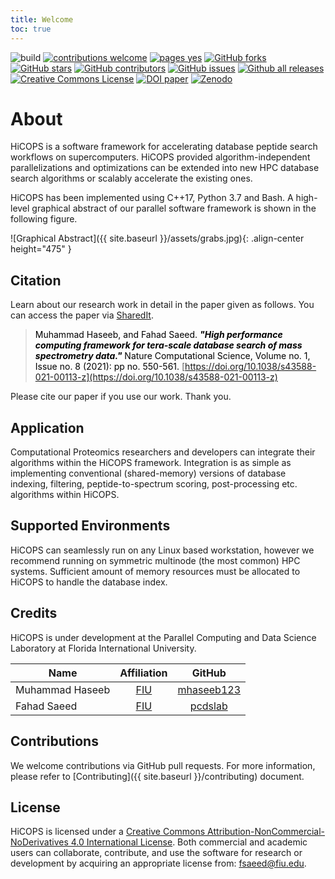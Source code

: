 ```yaml
---
title: Welcome
toc: true
---
```


![build](https://github.com/hicops/hicops/workflows/build/badge.svg) [![contributions welcome](https://img.shields.io/badge/contributions-welcome-brightgreen.svg?style=flat)](https://github.com/hicops/hicops/blob/develop/README.md#contributing) [![pages yes](https://img.shields.io/badge/pages-yes-blue.svg)](https://hicops.github.io) [![GitHub forks](https://img.shields.io/github/forks/hicops/hicops.svg?style=social&label=Fork&maxAge=2592000)](https://GitHub.com/hicops/hicops/network/) [![GitHub stars](https://img.shields.io/github/stars/hicops/hicops.svg?style=social&label=Star&maxAge=2592000)](https://GitHub.com/hicops/hicops/stargazers/) [![GitHub contributors](https://img.shields.io/github/contributors/hicops/hicops.svg)](https://GitHub.com/hicops/hicops/graphs/contributors/) [![GitHub issues](https://img.shields.io/github/issues/hicops/hicops.svg)](https://GitHub.com/hicops/hicops/issues/) [![Github all releases](https://img.shields.io/github/downloads/hicops/hicops/total.svg)](https://GitHub.com/hicops/hicops/releases/) <a rel="license" href="http://creativecommons.org/licenses/by-nc-nd/4.0/"><img alt="Creative Commons License" style="border-width:0" src="https://i.creativecommons.org/l/by-nc-nd/4.0/80x15.png" /></a> [![DOI paper](https://img.shields.io/badge/NatCompSci-10.1038/s43588.021.00113.z-9b0606.svg)](https://doi.org/10.1038/s43588-021-00113-z)  [![Zenodo](https://zenodo.org/badge/301835377.svg)](https://zenodo.org/badge/latestdoi/301835377)

# About

HiCOPS is a software framework for accelerating database peptide search workflows on supercomputers. HiCOPS provided algorithm-independent parallelizations and optimizations can be extended into new HPC database search algorithms or scalably accelerate the existing ones. 

HiCOPS has been implemented using C++17, Python 3.7 and Bash. A high-level graphical abstract of our parallel software framework is shown in the following figure.

![Graphical Abstract]({{ site.baseurl }}/assets/grabs.jpg){: .align-center height="475" }

## Citation

Learn about our research work in detail in the paper given as follows. You can access the paper via [SharedIt](https://rdcu.be/cvFan).

> <span style="color:black">Muhammad Haseeb, and Fahad Saeed. ***"High performance computing framework for tera-scale database search of mass spectrometry data."*** Nature Computational Science, Volume no. 1, Issue no. 8 (2021): pp no. 550-561.</span> [https://doi.org/10.1038/s43588-021-00113-z](https://doi.org/10.1038/s43588-021-00113-z)

Please cite our paper if you use our work. Thank you. 

## Application
Computational Proteomics researchers and developers can integrate their algorithms within the HiCOPS framework. Integration is as simple as implementing conventional (shared-memory) versions of database indexing, filtering, peptide-to-spectrum scoring, post-processing etc. algorithms within HiCOPS.

## Supported Environments
HiCOPS can seamlessly run on any Linux based workstation, however we recommend running on symmetric multinode (the most common) HPC systems. Sufficient amount of memory resources must be allocated to HiCOPS to handle the database index.

## Credits
HiCOPS is under development at the Parallel Computing and Data Science Laboratory at Florida International University.

| Name                  |                                        Affiliation                                        |                    GitHub                     |
| --------------------- | :---------------------------------------------------------------------------------------: | :-------------------------------------------: |
| Muhammad Haseeb       |       [FIU](https://tinyurl.com/mhaseeb22)                                                | [mhaseeb123](https://github.com/mhaseeb123)   |
| Fahad Saeed           |       [FIU](https://saeedlab.cis.fiu.edu)                                                 | [pcdslab](https://github.com/pcdslab)         |

## Contributions
We welcome contributions via GitHub pull requests. For more information, please refer to [Contributing]({{ site.baseurl }}/contributing) document.

## License
HiCOPS is licensed under a <a rel="license" href="http://creativecommons.org/licenses/by-nc-nd/4.0/">Creative Commons Attribution-NonCommercial-NoDerivatives 4.0 International License</a>. Both commercial and academic users can collaborate, contribute, and use the software for research or development by acquiring an appropriate license from: fsaeed@fiu.edu.
